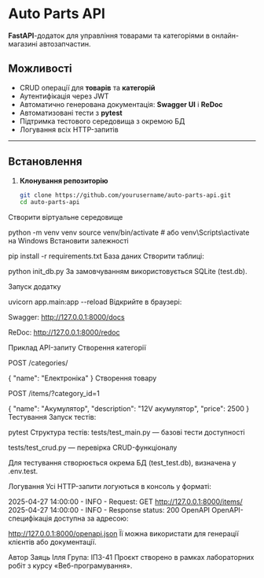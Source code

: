 # Auto Parts API

**FastAPI**-додаток для управління товарами та категоріями в онлайн-магазині автозапчастин.

## Можливості

- CRUD операції для **товарів** та **категорій**
- Аутентифікація через JWT
- Автоматично генерована документація: **Swagger UI** і **ReDoc**
- Автоматизовані тести з **pytest**
- Підтримка тестового середовища з окремою БД
- Логування всіх HTTP-запитів

---

## Встановлення

1. **Клонування репозиторію**
   ```bash
   git clone https://github.com/yourusername/auto-parts-api.git
   cd auto-parts-api
Створити віртуальне середовище

python -m venv venv
source venv/bin/activate  # або venv\Scripts\activate на Windows
Встановити залежності


pip install -r requirements.txt
 База даних
Створити таблиці:


python init_db.py
За замовчуванням використовується SQLite (test.db).

Запуск додатку

uvicorn app.main:app --reload
Відкрийте в браузері:

Swagger: http://127.0.0.1:8000/docs

ReDoc: http://127.0.0.1:8000/redoc

Приклад API-запиту
Створення категорії

POST /categories/

{
  "name": "Електроніка"
}
Створення товару

POST /items/?category_id=1

{
  "name": "Акумулятор",
  "description": "12V акумулятор",
  "price": 2500
}
Тестування
Запуск тестів:

pytest
Структура тестів:
tests/test_main.py — базові тести доступності

tests/test_crud.py — перевірка CRUD-функціоналу

Для тестування створюється окрема БД (test_test.db), визначена у .env.test.

Логування
Усі HTTP-запити логуються в консоль у форматі:


2025-04-27 14:00:00 - INFO - Request: GET http://127.0.0.1:8000/items/
2025-04-27 14:00:00 - INFO - Response status: 200
OpenAPI
OpenAPI-специфікація доступна за адресою:


http://127.0.0.1:8000/openapi.json
Її можна використати для генерації клієнтів або документації.

Автор
Заяць Ілля
Група: ІПЗ-41
Проєкт створено в рамках лабораторних робіт з курсу «Веб-програмування».
